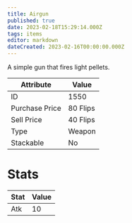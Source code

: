 ```yaml
---
title: Airgun
published: true
date: 2023-02-18T15:29:14.000Z
tags: items
editor: markdown
dateCreated: 2023-02-16T00:00:00.000Z
---
```


A simple gun that fires light pellets.

|Attribute|Value|
|-|-|
|ID|1550|
|Purchase Price|80 Flips|
|Sell Price|40 Flips|
|Type|Weapon|
|Stackable|No|

# Stats
|Stat|Value|
|-|-|
|Atk|10|
